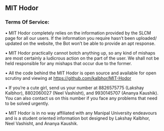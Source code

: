 ## MIT Hodor


### Terms Of Service:

• MIT Hodor completely relies on the information provided by the SLCM page for all our users. If the information you require hasn’t been uploaded/ updated on the website, the Bot won’t be able to provide an apt response.

• MIT Hodor practically cannot botch anything up, so any kind of mishaps are most certainly a ludicrous action on the part of the user. We shall not be held responsible for any mishaps that occur due to the former.

• All the code behind the MIT Hodor is open source and available for open scrutiny and viewing at https://github.com/kalbhor/MIT-Hodor

• If you’re a cute girl, send us your number at 8826575775 (Lakshay Kalbhor), 8802060027 (Neel Vashisht), and 9930145707 (Ananya Kaushik). You can also contact us on this number if you face any problems that need to be solved urgently.

• MIT Hodor is in no way affiliated with any Manipal University endeavours and is a student oriented information bot designed by Lakshay Kalbhor, Neel Vashisht, and Ananya Kaushik.
